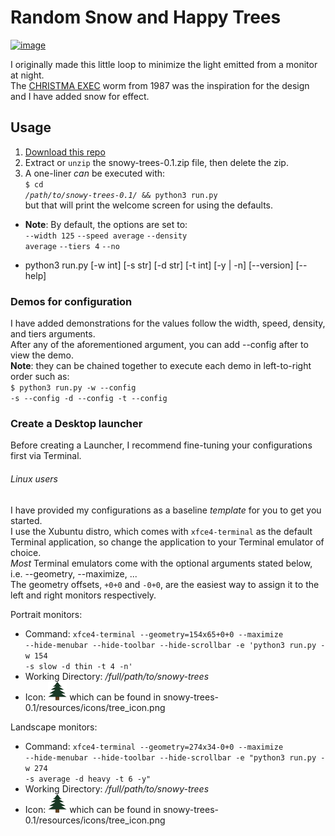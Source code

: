 # Random Snow and Happy Trees #

[![image](https://img.shields.io/badge/python-3.x-blue.svg)](https://www.python.org/downloads/)

I originally made this little loop to minimize the light emitted from a monitor at night.<br>
The [CHRISTMA EXEC](https://en.wikipedia.org/wiki/Christmas_Tree_EXEC) worm from 1987 was the inspiration for the design and I have  added snow for effect.

## Usage ##
 1. [Download this repo](https://github.com/Mas9311/snowy-trees/archive/v0.0.zip) <br>
 1. Extract or <code>unzip</code> the snowy-trees-0.1.zip file, then delete the zip.
 1. A one-liner *can* be executed with:<br>
        <code>$ cd _/path/to/snowy-trees-0.1/_ && python3 run.py</code><br>
        but that will print the welcome screen for using the defaults.<br>
 - **Note**: By default, the options are set to: <br>
          <code>--width 125</code> <code>--speed average</code> <code>--density average</code> <code>--tiers 4</code> <code>--no</code>

 - python3 run.py \[-w int] \[-s str] \[-d str] \[-t int] \[-y | -n] \[--version] \[--help]
### Demos for configuration ###

I have added demonstrations for the values follow the width, speed, density, and tiers arguments.<br>
After any of the aforementioned argument, you can add --config after to view the demo.<br>
**Note**: they can be chained together to execute each demo in left-to-right order such as:<br>
<code>$ python3 run.py -w --config -s --config -d --config -t --config</code>

### Create a Desktop launcher ###

Before creating a Launcher, I recommend fine-tuning your configurations first via Terminal.<br>

###### Linux users #####

I have provided my configurations as a baseline *template* for you to get you started.<br>
I use the Xubuntu distro, which comes with <code>xfce4-terminal</code> as the default Terminal application, so change the application to your Terminal emulator of choice.<br>
*Most* Terminal emulators come with the optional arguments stated below, i.e. --geometry, --maximize, ...<br>
The geometry offsets, <code>+0+0</code> and <code>-0+0</code>, are the easiest way to assign it to the left and right monitors respectively.

 Portrait monitors:
 
   - Command: <code>xfce4-terminal --geometry=154x65+0+0 --maximize --hide-menubar --hide-toolbar --hide-scrollbar -e 'python3 run.py -w 154 -s slow -d thin -t 4 -n'</code>
   - Working Directory: _/full/path/to/snowy-trees_
   - Icon: <img src="/resources/icons/tree_icon.png"
                 alt="Snowy Tree icon" 
                 width="30" 
                 height="30" /> which can be found in snowy-trees-0.1/resources/icons/tree_icon.png
   
 Landscape monitors: 
 
   - Command: <code>xfce4-terminal --geometry=274x34-0+0 --maximize --hide-menubar --hide-toolbar --hide-scrollbar -e "python3 run.py -w 274 -s average -d heavy -t 6 -y"</code>
   - Working Directory: _/full/path/to/snowy-trees_
   - Icon: <img src="/resources/icons/tree_icon.png"
                 alt="Snowy Tree icon" 
                 width="30" 
                 height="30" /> which can be found in snowy-trees-0.1/resources/icons/tree_icon.png
